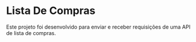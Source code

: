 # Lista De Compras

Este projeto foi desenvolvido para enviar e receber requisições de uma API de lista de compras.
